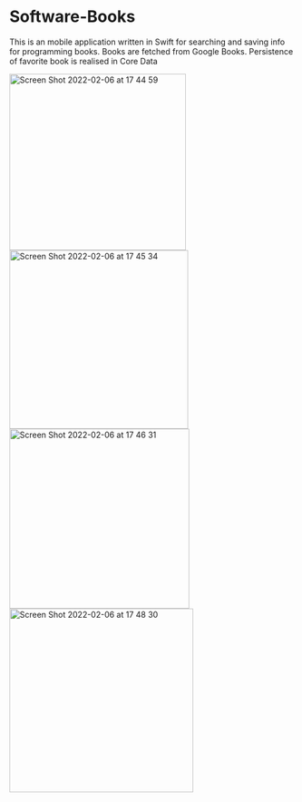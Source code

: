 # Software-Books
This is an mobile application written in Swift for searching and saving info for programming books. Books are fetched from Google Books. Persistence of favorite  book is realised in Core Data

<img width="311" alt="Screen Shot 2022-02-06 at 17 44 59" src="https://user-images.githubusercontent.com/73220138/152835585-d017bf6b-92f9-4a38-b905-d985424bd8df.png">

<img width="315" alt="Screen Shot 2022-02-06 at 17 45 34" src="https://user-images.githubusercontent.com/73220138/152835489-84f26242-cc4a-4dff-b789-b6f98391e63a.png">

<img width="317" alt="Screen Shot 2022-02-06 at 17 46 31" src="https://user-images.githubusercontent.com/73220138/152835688-f1f5cc9a-7570-4cf3-8bd1-a6f153261a47.png">

<img width="324" alt="Screen Shot 2022-02-06 at 17 48 30" src="https://user-images.githubusercontent.com/73220138/152835731-ff62c3c1-f636-4ce0-a4b3-7e7cf15ac716.png">

